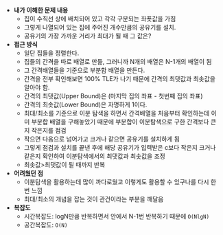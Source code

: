 * **내가 이해한 문제 내용**
  * 집이 수직선 상에 배치되어 있고 각각 구분되는 좌푯값을 가짐
  * 그렇게 나열되어 있는 집에 주어진 개수만큼의 공유기를 설치.
  * 공유기의 가장 가까운 거리가 최대가 될 때 그 값은?
* **접근 방식**
  * 일단 집들을 정렬한다.
  * 집들의 간격을 따로 배열로 만듦, 그러니까 N개의 배열은 N-1개의 배열이 됨
  * 그 간격배열들을 기준으로 부분합 배열을 만든다.
  * 간격을 전부 확인해보면 100% TLE가 나기 때문에 간격의 최댓값과 최솟값을 알아야 함.
  * 간격의 최댓값(Upper Bound)은 (마지막 집의 좌표 - 첫번째 집의 좌표)
  * 간격의 최솟값(Lower Bound)은 자명하게 1이다.
  * 최대/최소를 기준으로 이분 탐색을 하면서 간격배열을 처음부터 확인하는데 이미 부분합 배열을 구해놓았기 때문에 부분합이 이분탐색으로 구한 간격보다 큰지 작은지를 점검
  * 작으면 다음으로 넘어가고 크거나 같으면 공유기를 설치하게 됨
  * 그렇게 점검과 설치를 끝낸 후에 해당 공유기가 입력받은 c보다 작은지 크거나 같은지 확인하여 이분탐색에서의 최댓값과 최솟값을 조정
  * 최솟값>최댓값이 될 때까지 반복
* **어려웠던 점**
  * 이분탐색을 활용하는데 많이 까다로웠고 이렇게도 활용할 수 있구나를 다시 한 번 느낌
  * 최대/최소의 개념을 잡는 것이 관건이라는 부분을 깨달음
* **복잡도**
  * 시간복잡도: logN만큼 반복하면서 안에서 N-1번 반복하기 때문에 `O(NlgN)`
  * 공간복잡도: `O(N)`